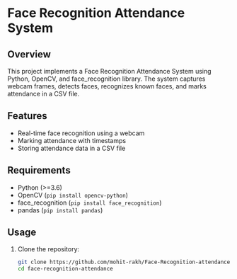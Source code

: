 
# Face Recognition Attendance System

## Overview

This project implements a Face Recognition Attendance System using Python, OpenCV, and face_recognition library. The system captures webcam frames, detects faces, recognizes known faces, and marks attendance in a CSV file.

## Features

- Real-time face recognition using a webcam
- Marking attendance with timestamps
- Storing attendance data in a CSV file

## Requirements

- Python (>=3.6)
- OpenCV (`pip install opencv-python`)
- face_recognition (`pip install face_recognition`)
- pandas (`pip install pandas`)

## Usage

1. Clone the repository:

   ```bash
   git clone https://github.com/mohit-rakh/Face-Recognition-attendance-system.git
   cd face-recognition-attendance
